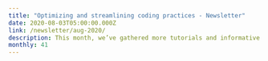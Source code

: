 ```yaml
---
title: "Optimizing and streamlining coding practices - Newsletter"
date: 2020-08-03T05:00:00.000Z
link: /newsletter/aug-2020/
description: This month, we’ve gathered more tutorials and informative articles to help hone your developer skills. Check out the blog posts below to learn how our open source container solutions work in concert with one another.
monthly: 41
---
```

            